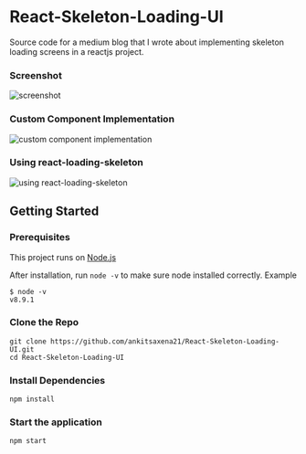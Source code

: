 # React-Skeleton-Loading-UI

Source code for a medium blog that I wrote about implementing skeleton loading screens in a reactjs project.

### Screenshot

![screenshot](https://raw.githubusercontent.com/ankitsaxena21/React-Skeleton-Loading-UI/main/Screenshots/Screenshot%202021-09-24%20at%206.32.15%20PM.png)

### Custom Component Implementation

![custom component implementation](https://raw.githubusercontent.com/ankitsaxena21/React-Skeleton-Loading-UI/main/Screenshots/cus.gif)

### Using react-loading-skeleton

![using react-loading-skeleton](https://raw.githubusercontent.com/ankitsaxena21/React-Skeleton-Loading-UI/main/Screenshots/lib.gif)


## Getting Started

### Prerequisites

This project runs on [Node.js](https://nodejs.org/en/)

After installation, run `node -v` to make sure node installed correctly. Example

```
$ node -v
v8.9.1
```

### Clone the Repo

```
git clone https://github.com/ankitsaxena21/React-Skeleton-Loading-UI.git
cd React-Skeleton-Loading-UI
```

### Install Dependencies

```
npm install
```
### Start the application

```
npm start
```

